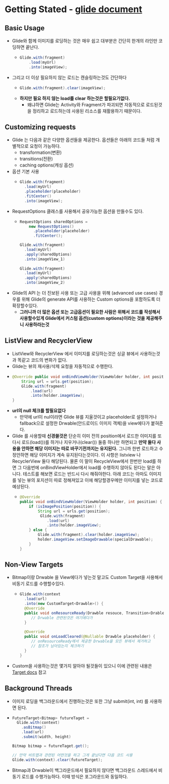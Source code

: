 Getting Stated - [glide document](https://bumptech.github.io/glide/doc/getting-started.html)
===
Basic Usage
---
* Glide와 함께 이미지를 로딩하는 것은 매우 쉽고 대부분은 간단히 한개의 라인만 코딩하면 끝난다.
  * ```java
    Glide.with(fragment)
        .load(myUrl)
        .into(imageView);
* 그리고 더 이상 필요하지 않는 로드는 캔슬링하는것도 간단하다
  * ```java
    Glide.with(fragment).clear(imageView);
  * **하지만 필요 하지 않는 load를 clear 하는것은 할필요가없다.**
    * 왜냐하면 Glide는 Activity와 Fragment가 파괴되면 자동적으로 로드된것을 정리하고 로드하는데 사용된 리소스를 재활용하기 때문이다.
    
Customizing requests
---
* Glide 는 다음과 같은 다양한 옵션들을 제공한다. 옵션들은 아래의 코드들 처럼 개별적으로 요청이 가능하다.
  * transformation(변환)
  * transitions(전환)
  * caching options(캐싱 옵션)
* 옵션 기본 사용
  * ```java
    Glide.with(fragment)
      .load(myUrl)
      .placeholder(placeholder)
      .fitCenter()
      .into(imageView);
* RequestOptions 클래스를 사용해서 공유가능한 옵션을 만들수도 있다.
  * ```java
    RequestOptions sharedOptions =
        new RequestOptions()
          .placeholder(placeholder)
          .fitCenter();
    
    Glide.with(fragment)
      .load(myUrl)
      .apply(sharedOptions)
      .into(imageView_1)
      
    Glide.with(fragment)
      .load(myUrl)
      .apply(sharedOptions)
      .into(imageView_2) 
* Glide의 API 는 더 진보된 사용 또는 고급 사용을 위해 (advanced use cases) 경우를 위해 Glide의 generate API를 사용하는 Custom options을 포함하도록 더 확장할수있다.
  * **그러니까 더 많은 옵션 또는 고급옵션이 필요한 사람은 위해서 코드를 작성해서 사용할수있게 Glide에서 커스텀 옵션(custom options)이라는 것을 제공해주니 사용하라는것**

ListView and RecyclerView
---
* ListView와 RecyclerView 에서 이미지를 로딩하는것은 싱글 뷰에서 사용하는것과 똑같고 코드의 변화가 없다.
* Glide는 뷰의 재사용/삭제 요청을 자동적으로 수행한다.
* ```java
  @Override public void onBindViewHolder(ViewHolder holder, int position) {
      String url = urls.get(position);
      Glide.with(fragment)
          .load(url)
          .into(holder.imageView);
  }
* **url의 null 체크를 할필요없다**
  * 만약에 url이 nul이라면 Glide 뷰를 지울것이고 placeholder로 설정하거나 fallback으로 설정한 Drwable(안드로이드 이미지 객체)을 view에다가 붙혀준다.
* Glide 를 사용할때 **신경쓸것은** 단순히 이미 전의 position에서 로드한 이미지를 또 다시 로드(load())를 하거나 지우거나(clear()) 둘중 하나만 하면되고 **만약 둘다 사용을 안하면 해당 이미지는 따로 바꾸기전까지는 유지된다.** 그니까 한번 로드하고 수정안하면 해당 이미지가 계속 유지된다는것이다. 이 사항은 listview 나 RecyclerView 둘다 해당된다. 물론 이 말이 RecycleView에서 한번만 load를 하면 그 다음번에 onBindViewHolder에서 load를 수행하지 않아도 된다는 말은 아니다. 테스트를 해보면 로드는 반드시 다시 해줘야한다. 아래 코드는 아마도 이미지를 넣는 뷰의 포지션이 따로 정해져있고 이에 해당할경우메만 이미지를 넣는 코드로 예상된다.
  * ```java
    @Override
    public void onBindViewHolder(ViewHolder holder, int position) {
        if (isImagePosition(position)) {
            String url = urls.get(position);
             Glide.with(fragment)
                .load(url)
                .into(holder.imageView);
        } else {
            Glide.with(fragment).clear(holder.imageView);
            holder.imageView.setImageDrawable(specialDrawable);
        }
    }

Non-View Targets
---
* Bitmap이랑 Drwable 을 View에다가 넣는것 말고도 Custom Target을 사용해서 비동기 로드를 수행할수있다.
  * ```java
    Glide.with(context
      .load(url)
      .into(new CustomTarget<Drawble>() {
      @Override
      public void onResourceReady(Drawble resouce, Transition<Drable> transition) {
         // Drwable 관련된것은 여기에다가
      }
 
      @Override
      public void onLoadCleared(@Nullable Drawble placeholder) {
         // onResourceReady에서 제공한 Drwable을 모든 뷰에서 제거하고
         // 참조가 남아있는지 체크하기
      }
    }
* Custom을 사용하는것은 몇가지 알아야 될것들이 있으니 이에 관련된 내용은 [Target docs](https://bumptech.github.io/glide/doc/targets.html) 참고

Background Threads
---
* 이미지 로딩을 백그라운드에서 진행하는것은 또한 그냥 submit(int, int) 를 사용하면 된다.
* ```java
  FutureTarget<Bitmap> futureTaget =
    Glide.with(context)
      .asBitmap()
      .load(url)
      .submit(width, height)
  
  Bitmap bitmap = futureTaget.get();
  
  // 만약 비트맵과 관련된 어떤것을 하고 그게 끝났다면 다음 코드 사용
  Glide.with(context).clear(futureTarget);
* Bitmap과 Drwable이 백그라운드에서 필요하지 않다면 백그라운드 스레드에서 비동기 로드를 수행가능하다. 이때 방식은 포그라운드와 동일하다.
